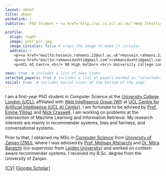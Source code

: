 ```yaml
---
layout: about
title: about
permalink: /
subtitle:  PhD Student • <a href='http://wi.cs.ucl.ac.uk/'>Web Intelligence Group (WI)</a> • <a href='https://www.ucl.ac.uk/ai-centre/ucl-centre-artificial-intelligence'>UCL Centre for Artificial Intelligence</a> • <a href='https://www.ucl.ac.uk/'>UCL</a>

profile:
  align: right
  image: prof_pic.jpg
  image_circular: false # crops the image to make it circular
  address: >
    <p><a href="mailto:hossein.rahmani.22@ucl.ac.uk">hossein.rahmani.22@ucl.ac.uk</a></p>
    <p><a href="mailto:rahmanidashti@gmail.com">rahmanidashti@gmail.com</a></p>
    <p>UCL AI Centre <br/> 90 High Holborn <br/> University College London</p>

news: true  # includes a list of news items
selected_papers: true # includes a list of papers marked as "selected={true}"
social: true  # includes social icons at the bottom of the page
---
```


<div class="about">
<p> I am a first-year PhD student in Computer Science at the <a href="https://www.ucl.ac.uk/" target="\_blank">University College London (UCL)</a>, affiliated with <a href="http://wi.cs.ucl.ac.uk/" target="\_blank">Web Intelligence Group (WI)</a> at <a href="https://www.ucl.ac.uk/ai-centre/ucl-centre-artificial-intelligence" target="\_blank">UCL Centre for Artificial Intelligence (UCL AI Center)</a>. I am fortunate to be advised by <a href="https://sites.google.com/site/emineyilmaz/home">Prof. Emine Yilmaz</a> and <a href="https://www.microsoft.com/en-us/research/people/nickcr/">Nick Craswell</a>. I am working on problems at the intersection of Machine Learning and Information Retrieval. My research interests are mainly in recommender systems, bias and fairness, and conversational systems.</p>

<p> Prior to that, I obtained my MSc in <a href="https://www.znu.ac.ir/engineering/department-computer-engineering/en" target="\_blank">Computer Science</a> from <a href="https://www.znu.ac.ir/en">University of Zanjan (ZNU)</a>, where I was advised by <a href="http://cv.znu.ac.ir/afsharchim/" target="\_blank">Prof. Mohsen Afsharchi</a> and <a href="http://www.mitrabaratchi.com/" target="\_blank">Dr. Mitra Baratchi</a> (co-supervisor from <a href="https://www.universiteitleiden.nl/en" target="\_blank">Leiden University</a>) and worked on context-aware recommender systems. I received my B.Sc. degree from the University of Zanjan. </p>
</div>

[<a href="/assests/pdf/Hossein_A_Saeed_Rahmani_CV.pdf" target="\_blank">CV</a>] [<a href="https://scholar.google.com/citations?user=1uzYEI0AAAAJ&hl=en" target="\_blank">Google Scholar</a>]